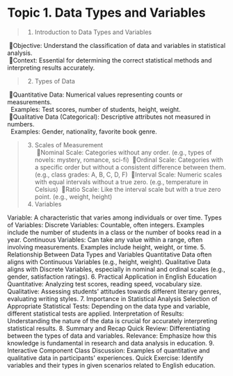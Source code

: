 # Topic 1. Data Types and Variables

> 1. Introduction to Data Types and Variables

&nbsp;🔸Objective: Understand the classification of data and variables in statistical analysis.  
&nbsp;🔸Context: Essential for determining the correct statistical methods and interpreting results accurately.

> 2. Types of Data

&nbsp;🔸Quantitative Data: Numerical values representing counts or measurements.  
&nbsp; Examples: Test scores, number of students, height, weight.  
&nbsp;🔸Qualitative Data (Categorical): Descriptive attributes not measured in numbers.  
&nbsp; Examples: Gender, nationality, favorite book genre.  
> 3. Scales of Measurement  
&nbsp;🔸Nominal Scale: Categories without any order. (e.g., types of novels: mystery, romance, sci-fi)
&nbsp;🔸Ordinal Scale: Categories with a specific order but without a consistent difference between them. (e.g., class grades: A, B, C, D, F)
&nbsp;🔸Interval Scale: Numeric scales with equal intervals without a true zero. (e.g., temperature in Celsius)
&nbsp;🔸Ratio Scale: Like the interval scale but with a true zero point. (e.g., weight, height)
> 4. Variables

Variable: A characteristic that varies among individuals or over time.
Types of Variables:
Discrete Variables: Countable, often integers. Examples include the number of students in a class or the number of books read in a year.
Continuous Variables: Can take any value within a range, often involving measurements. Examples include height, weight, or time.
5. Relationship Between Data Types and Variables
Quantitative Data often aligns with Continuous Variables (e.g., height, weight).
Qualitative Data aligns with Discrete Variables, especially in nominal and ordinal scales (e.g., gender, satisfaction ratings).
6. Practical Application in English Education
Quantitative: Analyzing test scores, reading speed, vocabulary size.
Qualitative: Assessing students' attitudes towards different literary genres, evaluating writing styles.
7. Importance in Statistical Analysis
Selection of Appropriate Statistical Tests: Depending on the data type and variable, different statistical tests are applied.
Interpretation of Results: Understanding the nature of the data is crucial for accurately interpreting statistical results.
8. Summary and Recap
Quick Review: Differentiating between the types of data and variables.
Relevance: Emphasize how this knowledge is fundamental in research and data analysis in education.
9. Interactive Component
Class Discussion: Examples of quantitative and qualitative data in participants' experiences.
Quick Exercise: Identify variables and their types in given scenarios related to English education.
